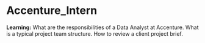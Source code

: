 # Accenture_Intern
**Learning:**
What are the responsibilities of a Data Analyst at Accenture.
What is a typical project team structure.
How to review a client project brief.
